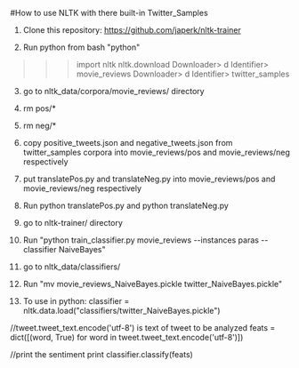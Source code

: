 #How to use NLTK with there built-in Twitter_Samples

1. Clone this repository: https://github.com/japerk/nltk-trainer

2. Run python from bash "python"
>>> import nltk
>>> nltk.download
Downloader> d
Identifier> movie_reviews
Downloader> d
Identifier> twitter_samples

3. go to nltk_data/corpora/movie_reviews/ directory

4. rm pos/*

5. rm neg/*

6. copy positive_tweets.json and negative_tweets.json from twitter_samples corpora into movie_reviews/pos and movie_reviews/neg respectively 

7. put translatePos.py and translateNeg.py into movie_reviews/pos and movie_reviews/neg respectively 

8. Run python translatePos.py and python translateNeg.py

9. go to nltk-trainer/ directory

10. Run "python train_classifier.py movie_reviews --instances paras --classifier NaiveBayes"

11. go to nltk_data/classifiers/

12. Run "mv movie_reviews_NaiveBayes.pickle twitter_NaiveBayes.pickle"

13. To use in python:
classifier = nltk.data.load("classifiers/twitter_NaiveBayes.pickle")

//tweet.tweet_text.encode('utf-8') is text of tweet to be analyzed
feats = dict([(word, True) for word in tweet.tweet_text.encode('utf-8')])

//print the sentiment
print classifier.classify(feats)
